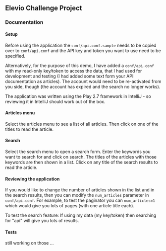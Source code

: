 ## Elevio Challenge Project

### Documentation

#### Setup

Before using the application the `conf/api.conf.sample` needs to be copied over to `conf/api.conf` 
and the API key and token you want to use need to be specified. 

Alternatively, for the purpose of this demo, I have added a `conf/api.conf` with my read-only key/token 
to access the data, that I had used for development and testing (I had added some text form your API 
documentation as articles). The account would need to be re-activated from you side, though (the account has expired
and the search no longer works).

The application was written using the Play 2.7 framework in IntelliJ - so reviewing it in IntelliJ should work out 
of the box.

#### Articles menu

Select the articles menu to see a list of all articles. Then click on one of the titles to read the article.

#### Search

Select the search menu to open a search form. Enter the keywords you want to search for and click on search. 
The titles of the articles with those keywords are then shown in a list. Click on any title of the search results to read the article. 

#### Reviewing the application

If you would like to change the number of articles shown in the list and in the search results, then you can
modify the `num_articles` parameter in `conf/api.conf`. For example, to test the paginator you can `num_articles=1` 
which would give you lots of pages (with one article title each).

To test the search feature: If using my data (my key/token) then searching for "api" will give you lots of results. 


#### Tests

still working on those ...
